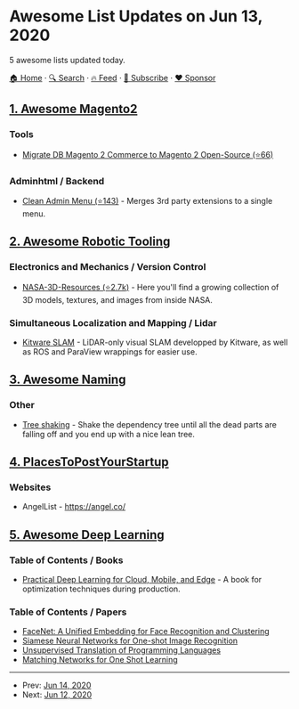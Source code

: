 # Awesome List Updates on Jun 13, 2020

5 awesome lists updated today.

[🏠 Home](/README.md) · [🔍 Search](https://www.trackawesomelist.com/search/) · [🔥 Feed](https://www.trackawesomelist.com/rss.xml) · [📮 Subscribe](https://trackawesomelist.us17.list-manage.com/subscribe?u=d2f0117aa829c83a63ec63c2f&id=36a103854c) · [❤️  Sponsor](https://github.com/sponsors/theowenyoung)



## [1. Awesome Magento2](/content/run-as-root/awesome-magento2/README.md)

### Tools

*   [Migrate DB Magento 2 Commerce to Magento 2 Open-Source (⭐66)](https://github.com/opengento/magento2-downgrade-ee-ce)

### Adminhtml / Backend

*   [Clean Admin Menu (⭐143)](https://github.com/redchamps/clean-admin-menu) - Merges 3rd party extensions to a single menu.

## [2. Awesome Robotic Tooling](/content/protontypes/awesome-robotic-tooling/README.md)

### Electronics and Mechanics / Version Control

*   [NASA-3D-Resources (⭐2.7k)](https://github.com/nasa/NASA-3D-Resources) - Here you'll find a growing collection of 3D models, textures, and images from inside NASA.

### Simultaneous Localization and Mapping / Lidar

*   [Kitware SLAM](https://gitlab.kitware.com/keu-computervision/slam/) -  LiDAR-only visual SLAM developped by Kitware, as well as ROS and ParaView wrappings for easier use.

## [3. Awesome Naming](/content/gruhn/awesome-naming/README.md)

### Other

*   [Tree shaking](https://en.wikipedia.org/wiki/Tree_shaking) - Shake the dependency tree until all the dead parts are falling off and you end up with a nice lean tree.

## [4. PlacesToPostYourStartup](/content/mmccaff/PlacesToPostYourStartup/README.md)

### Websites

*   AngelList - <https://angel.co/>

## [5. Awesome Deep Learning](/content/ChristosChristofidis/awesome-deep-learning/README.md)

### Table of Contents / Books

*   [Practical Deep Learning for Cloud, Mobile, and Edge](https://www.oreilly.com/library/view/practical-deep-learning/9781492034858/) - A book for optimization techniques during production.

### Table of Contents / Papers

*   [FaceNet: A Unified Embedding for Face Recognition and Clustering](https://arxiv.org/pdf/1503.03832.pdf)
*   [Siamese Neural Networks for One-shot Image Recognition](https://www.cs.cmu.edu/\~rsalakhu/papers/oneshot1.pdf)
*   [Unsupervised Translation of Programming Languages](https://arxiv.org/pdf/2006.03511.pdf)
*   [Matching Networks for One Shot Learning](http://papers.nips.cc/paper/6385-matching-networks-for-one-shot-learning.pdf)

---

- Prev: [Jun 14, 2020](/content/2020/06/14/README.md)
- Next: [Jun 12, 2020](/content/2020/06/12/README.md)